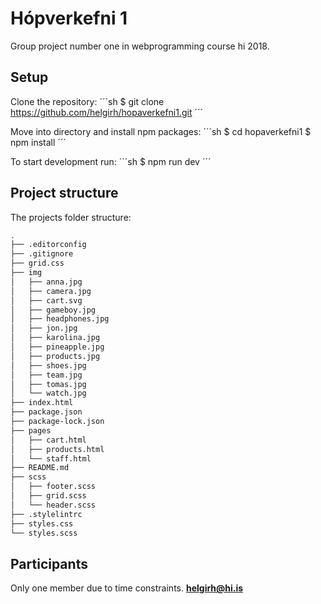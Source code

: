 
# Hópverkefni 1

Group project number one in webprogramming course hi 2018.

## Setup

Clone the repository:
´´´sh
$ git clone https://github.com/helgirh/hopaverkefni1.git
´´´

Move into directory and install npm packages:
´´´sh
$ cd hopaverkefni1
$ npm install
´´´

To start development run:
´´´sh
$ npm run dev
´´´

## Project structure

The projects folder structure:
```sh
.
├── .editorconfig
├── .gitignore
├── grid.css
├── img
│   ├── anna.jpg
│   ├── camera.jpg
│   ├── cart.svg
│   ├── gameboy.jpg
│   ├── headphones.jpg
│   ├── jon.jpg
│   ├── karolina.jpg
│   ├── pineapple.jpg
│   ├── products.jpg
│   ├── shoes.jpg
│   ├── team.jpg
│   ├── tomas.jpg
│   └── watch.jpg
├── index.html
├── package.json
├── package-lock.json
├── pages
│   ├── cart.html
│   ├── products.html
│   └── staff.html
├── README.md
├── scss
│   ├── footer.scss
│   ├── grid.scss
│   └── header.scss
├── .stylelintrc
├── styles.css
└── styles.scss
```

## Participants

Only one member due to time constraints.
**helgirh@hi.is**
